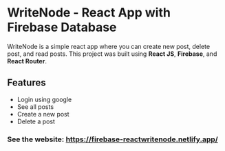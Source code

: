 # WriteNode - React App with Firebase Database

WriteNode is a simple react app where you can create new post, delete post, and read posts. This project was built using **React JS**, **Firebase**, and **React Router**. 

## Features
- Login using google
- See all posts
- Create a new post
- Delete a post

### See the website: https://firebase-reactwritenode.netlify.app/